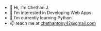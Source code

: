 - 👋 Hi, I’m Chethan J
- 👀 I’m interested in Developing Web Apps
- 🌱 I’m currently learning Python
- 📫 reach me at chethantony42@gmail.com

<!---
ChethanJ27/ChethanJ27 is a ✨ special ✨ repository because its `README.md` (this file) appears on your GitHub profile.
You can click the Preview link to take a look at your changes.
--->
